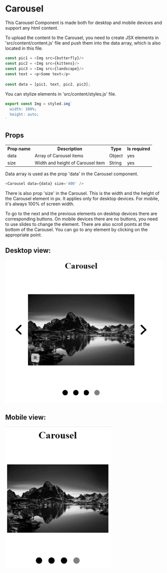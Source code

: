 # Carousel

This Carousel Component is made both for desktop and mobile devices and support any html content.

To upload the content to the Carousel, you need to create JSX elements in 'src/content/content.js'
file and push them into the data array, which is also located in this file.

```js
const pic1 = <Img src={butterfly}/>
const pic2 = <Img src={kittens}/>
const pic3 = <Img src={landscape}/>
const text = <p>Some text</p>

const data = [pic1, text, pic2, pic3];
```

You can stylize elements in 'src/content/styles.js' file.

```js
export const Img = styled.img`
  width: 100%;
  height: auto;
`
```
## Props
<table>
    <tr>
        <th>Prop name</th>
        <th>Description</th>
        <th>Type</th>
        <th>Is required</th>
    </tr>
    <tr>
        <td>data</td>
        <td>Array of Carousel items</td>
        <td>Object</td>
        <td>yes</td>
    </tr>
    <tr>
        <td>size</td>
        <td>Width and height of Carousel item</td>
        <td>String</td>
        <td>yes</td>
    </tr>
  </table>

Data array is used as the prop 'data' in the Carousel component.

```js
<Carousel data={data} size='400' />
```

There is also prop 'size' in the Carousel. This is the width and the height of the Carousel
element in px. It applies only for desktop devices. For mobile, it's always 100% of screen width.

To go to the next and the previous elements on desktop devices there are corresponding buttons.
On mobile devices there are no buttons, you need to use slides to change the element.
There are also scroll points at the bottom of the Carousel. You can go to any element by clicking
on the appropriate point.

## Desktop view:

![](screenshots/desktop.png)


## Mobile view:

![](screenshots/mobile.png)











